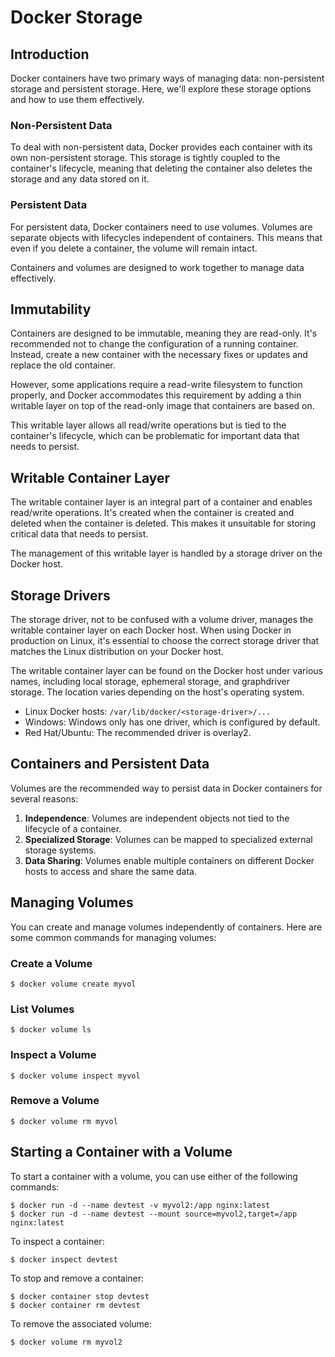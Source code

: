 

# Docker Storage

## Introduction

Docker containers have two primary ways of managing data: non-persistent storage and persistent storage. Here, we'll explore these storage options and how to use them effectively.

### Non-Persistent Data

To deal with non-persistent data, Docker provides each container with its own non-persistent storage. This storage is tightly coupled to the container's lifecycle, meaning that deleting the container also deletes the storage and any data stored on it.

### Persistent Data

For persistent data, Docker containers need to use volumes. Volumes are separate objects with lifecycles independent of containers. This means that even if you delete a container, the volume will remain intact.

Containers and volumes are designed to work together to manage data effectively.

## Immutability

Containers are designed to be immutable, meaning they are read-only. It's recommended not to change the configuration of a running container. Instead, create a new container with the necessary fixes or updates and replace the old container.

However, some applications require a read-write filesystem to function properly, and Docker accommodates this requirement by adding a thin writable layer on top of the read-only image that containers are based on.

This writable layer allows all read/write operations but is tied to the container's lifecycle, which can be problematic for important data that needs to persist.

## Writable Container Layer

The writable container layer is an integral part of a container and enables read/write operations. It's created when the container is created and deleted when the container is deleted. This makes it unsuitable for storing critical data that needs to persist.

The management of this writable layer is handled by a storage driver on the Docker host.

## Storage Drivers

The storage driver, not to be confused with a volume driver, manages the writable container layer on each Docker host. When using Docker in production on Linux, it's essential to choose the correct storage driver that matches the Linux distribution on your Docker host.

The writable container layer can be found on the Docker host under various names, including local storage, ephemeral storage, and graphdriver storage. The location varies depending on the host's operating system.

- Linux Docker hosts: `/var/lib/docker/<storage-driver>/...`
- Windows: Windows only has one driver, which is configured by default.
- Red Hat/Ubuntu: The recommended driver is overlay2.

## Containers and Persistent Data

Volumes are the recommended way to persist data in Docker containers for several reasons:

1. **Independence**: Volumes are independent objects not tied to the lifecycle of a container.
2. **Specialized Storage**: Volumes can be mapped to specialized external storage systems.
3. **Data Sharing**: Volumes enable multiple containers on different Docker hosts to access and share the same data.

## Managing Volumes

You can create and manage volumes independently of containers. Here are some common commands for managing volumes:

### Create a Volume

```shell
$ docker volume create myvol
```

### List Volumes

```shell
$ docker volume ls
```

### Inspect a Volume

```shell
$ docker volume inspect myvol
```

### Remove a Volume

```shell
$ docker volume rm myvol
```

## Starting a Container with a Volume

To start a container with a volume, you can use either of the following commands:

```shell
$ docker run -d --name devtest -v myvol2:/app nginx:latest
$ docker run -d --name devtest --mount source=myvol2,target=/app nginx:latest
```

To inspect a container:

```shell
$ docker inspect devtest
```

To stop and remove a container:

```shell
$ docker container stop devtest
$ docker container rm devtest
```

To remove the associated volume:

```shell
$ docker volume rm myvol2
```

